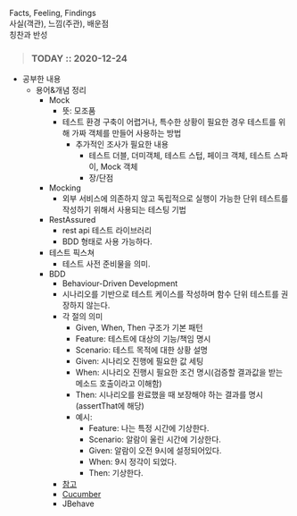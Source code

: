 Facts, Feeling, Findings  
사실(객관), 느낌(주관), 배운점  
칭찬과 반성

> ### TODAY :: 2020-12-24

* 공부한 내용
  * 용어&개념 정리
    - Mock
      - 뜻: 모조품
      - 테스트 환경 구축이 어렵거나, 특수한 상황이 필요한 경우 테스트를 위해 가짜 객체를 만들어 사용하는 방법
        - 추가적인 조사가 필요한 내용
          - 테스트 더블, 더미객체, 테스트 스텁, 페이크 객체, 테스트 스파이, Mock 객체
          - 장/단점
    - Mocking
      - 외부 서비스에 의존하지 않고 독립적으로 실행이 가능한 단위 테스트를 작성하기 위해서 사용되는 테스팅 기법
    - RestAssured
      - rest api 테스트 라이브러리
      - BDD 형태로 사용 가능하다.
    - 테스트 픽스쳐
      - 테스트 사전 준비물을 의미.
    - BDD
      - Behaviour-Driven Development
      - 시나리오를 기반으로 테스트 케이스를 작성하며 함수 단위 테스트를 권장하지 않는다.
      - 각 절의 의미
        - Given, When, Then 구조가 기본 패턴
        - Feature: 테스트에 대상의 기능/책임 명시
        - Scenario: 테스트 목적에 대한 상황 설명
        - Given: 시나리오 진행에 필요한 값 세팅
        - When: 시나리오 진행시 필요한 조건 명시(검증할 결과값을 받는 메소드 호출이라고 이해함)
        - Then: 시나리오를 완료했을 때 보장해야 하는 결과를 명시(assertThat에 해당)
        - 예시:
          - Feature: 나는 특정 시간에 기상한다.
          - Scenario: 알람이 울린 시간에 기상한다.
          - Given: 알람이 오전 9시에 설정되어있다.
          - When: 9시 정각이 되었다.
          - Then: 기상한다.
      - [참고](https://www.popit.kr/bdd-behaviour-driven-development%EC%97%90-%EB%8C%80%ED%95%9C-%EA%B0%84%EB%9E%B5%ED%95%9C-%EC%A0%95%EB%A6%AC/)
      - [Cucumber](http://cucumber.io)
      - JBehave
